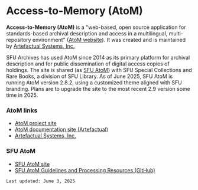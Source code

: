 # Access-to-Memory (AtoM)

**Access-to-Memory (AtoM)** is a "web-based, open source application for standards-based archival description and access in a multilingual, multi-repository environment" ([AtoM website](https://www.accesstomemory.org/en/)). It was created and is maintained by [Artefactual Systems, Inc.](https://www.artefactual.com)

SFU Archives has used AtoM since 2014 as its primary platform for archival description and for public dissemination of digital access copies of holdings. The site is shared (as [SFU AtoM](https://atom.archives.sfu.ca)) with SFU Special Collections and Rare Books, a division of SFU Library. As of June 2025, SFU AtoM is running AtoM version 2.8.2, using a customized theme aligned with SFU branding. Plans are to upgrade the site to the most recent 2.9 version some time in 2025.

### AtoM links
- [AtoM project site](https://www.accesstomemory.org/en/)
- [AtoM documentation site (Artefactual)](https://www.accesstomemory.org/en/docs/2.7/)
- [Artefactual Systems, Inc.](https://www.artefactual.com)

### SFU AtoM
- [SFU AtoM site](https://atom.archives.sfu.ca)
- [SFU AtoM Guidelines and Processing Resources (GitHub)](https://github.com/SFU-Archives/atom-guidelines-processing-resources)

```
Last updated: June 3, 2025
```

